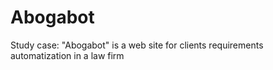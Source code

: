 # Abogabot
Study case: "Abogabot" is a web site for clients requirements automatization in a law firm
